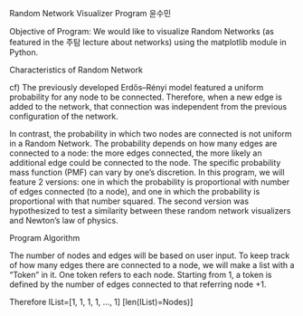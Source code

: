 Random Network Visualizer Program
윤수민

Objective of Program: We would like to visualize Random Networks (as featured in the 주탐 lecture about networks) using the matplotlib module in Python.

Characteristics of Random Network

cf) The previously developed Erdős–Rényi model featured a uniform probability for any node to be connected. Therefore, when a new edge is added to the network, that connection was independent from the previous configuration of the network.

In contrast, the probability in which two nodes are connected is not uniform in a Random Network. The probability depends on how many edges are connected to a node: the more edges connected, the more likely an additional edge could be connected to the node. The specific probability mass function (PMF) can vary by one’s discretion. In this program, we will feature 2 versions: one in which the probability is proportional with number of edges connected (to a node), and one in which the probability is proportional with that number squared. The second version was hypothesized to test a similarity between these random network visualizers and Newton’s law of physics.


Program Algorithm

The number of nodes and edges will be based on user input.
To keep track of how many edges there are connected to a node, we will make a list with a “Token” in it. One token refers to each node. Starting from 1, a token is defined by the number of edges connected to that referring node +1.

Therefore IList=[1, 1, 1, 1, …, 1] [len(IList)=Nodes)]
